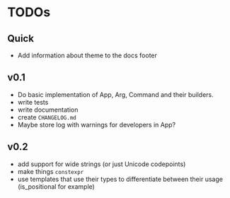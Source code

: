 # TODOs

## Quick

- Add information about theme to the docs footer

## v0.1

- Do basic implementation of App, Arg, Command and their builders.
- write tests
- write documentation
- create `CHANGELOG.md`
- Maybe store log with warnings for developers in App?

## v0.2

- add support for wide strings (or just Unicode codepoints)
- make things `constexpr`
- use templates that use their types to differentiate between their usage
(is_positional for example)
